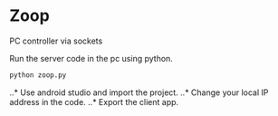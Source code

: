 # Zoop
PC controller via sockets

Run the server code in the pc using python.

```python
python zoop.py
```

..* Use android studio and import the project. 
..* Change your local IP address in the code.
..* Export the client app.
